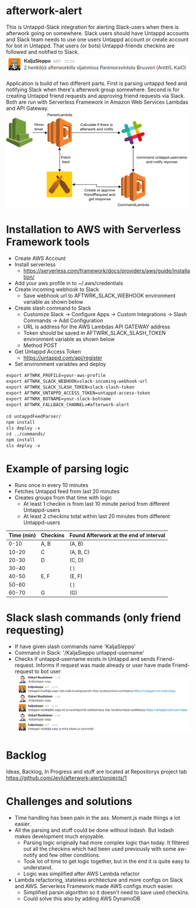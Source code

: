 # afterwork-alert
This is Untappd-Slack integration for alerting Slack-users when there is afterwork going on somewhere. Slack users should have Untappd accounts and Slack team needs to use one users Untappd account or create account for bot in Untappd. That users (or bots) Untappd-friends checkins are followed and notified to Slack.
![alt text](https://raw.githubusercontent.com/jevli/afterwork-alert/master/images/notify.png)

Application is build of two different parts. First is parsing untappd feed and notifying Slack when there's afterwork group somewhere. Second is for creating Untappd friend requests and approving friend requests via Slack. Both are run with Serverless Framework in Amazon Web Services Lambdas and API Gateway. 
![alt text](https://raw.githubusercontent.com/jevli/afterwork-alert/master/images/drawio.png)

# Installation to AWS with Serverless Framework tools
* Create AWS Account
* Install serverless
    * https://serverless.com/framework/docs/providers/aws/guide/installation/
* Add your aws profile in to ~/.aws/credentials
* Create incoming webhook to Slack
    * Save webhook url to AFTWRK_SLACK_WEBHOOK environment variable as shown below
* Create slash command to Slack
    * Customize Slack -> Configure Apps -> Custom Integrations -> Slash Commands -> Add Configuration
    * URL is address for the AWS Lambdas API GATEWAY address
    * Token should be saved in AFTWRK_SLACK_SLASH_TOKEN environment variable as shown below
    * Method POST
* Get Untappd Access Token
    * https://untappd.com/api/register
* Set environment variables and deploy

```
export AFTWRK_PROFILE=your-aws-profile
export AFTWRK_SLACK_WEBHOOK=slack-incoming-webhook-url
export AFTWRK_SLACK_SLASH_TOKEN=slack-slash-token
export AFTWRK_UNTAPPD_ACCESS_TOKEN=untappd-access-token
export AFTWRK_BOTNAME=your-slack-botname
export AFTWRK_FALLBACK_CHANNEL=#afterwork-alert

cd untappdFeedParser/
npm install
sls deploy -v
cd ../commands/
npm install
sls deploy -v
```

# Example of parsing logic
* Runs once in every 10 minutes
* Fetches Untappd feed from last 20 minutes
* Creates groups from that time with logic
    * At least 1 checkin is from last 10 minute period from different Untappd-users
    * At least 2 checkins total within last 20 minutes from different Untappd-users
    
| Time (min) | Checkins | Found Afterwork at the end of interval |
| ---------- | -------- | -------------------------------------- |
| 0-10       | A, B     | (A, B)                                 |
| 10-20      | C        | (A, B, C)                              |
| 20-30      | D        | (C, D)                                 |
| 30-40      |          | ( )                                    |
| 40-50      | E, F     | (E, F)                                 |
| 50-60      |          | ( )                                    |
| 60-70      | G        | (G)                                    |


# Slack slash commands (only friend requesting)
* If have given slash commands name 'KaljaSieppo' 
* Command in Slack: '/KaljaSieppo untappd-username'
* Checks if untappd-username exists in Untappd and sends Friend-request. Informs if request was made already or user have made Friend-request to bot user
![alt text](https://raw.githubusercontent.com/jevli/afterwork-alert/master/images/friendRequest.png)

# Backlog
Ideas, Backlog, In Progress and stuff are located at Repositorys project tab https://github.com/Jevli/afterwork-alert/projects/1

# Challenges and solutions
* Time handling has been pain in the ass. Moment.js made things a lot easier.
* All the parsing and stuff could be done without lodash. But lodash makes development much enjoyable.
    * Parsing logic originally had more complex logic than today. It filtered out all the checkins which had been used previously with some aw-notify and few other conditions.
    * Took lot of time to get logic together, but in the end it is quite easy to understand.
    * Logic was simplified after AWS Lambda refactor
* Lambda refactoring, stateless architecture and more configs on Slack and AWS. Serverless Framework made AWS configs much easier.
    * Simplified parsin algorithm so it doesn't need to save used checkins. 
    * Could solve this also by adding AWS DynamoDB 

